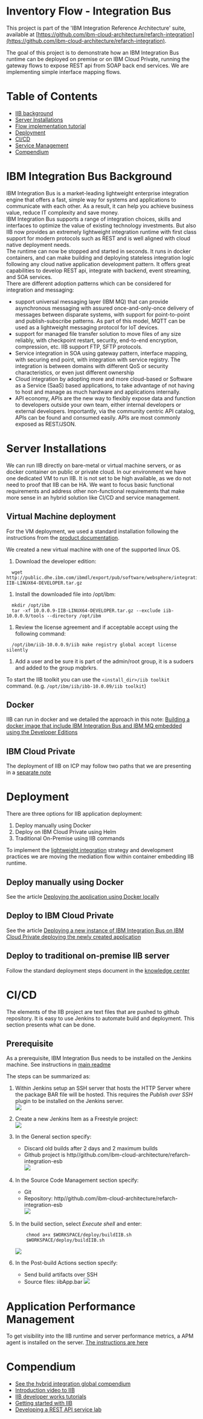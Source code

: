 # Inventory Flow - Integration Bus

This project is part of the 'IBM Integration Reference Architecture' suite, available at [https://github.com/ibm-cloud-architecture/refarch-integration](https://github.com/ibm-cloud-architecture/refarch-integration).

The goal of this project is to demonstrate how an IBM Integration Bus runtime can be deployed on premise or on IBM Cloud Private, running the gateway flows to expose REST api from SOAP back end services. We are implementing simple interface mapping flows.

# Table of Contents
* [IIB background](#ibm-integration-bus-background)
* [Server Installations](#server-installation)
* [Flow implementation tutorial](./docs/tutorial/README.md)
* [Deployment](#deployment)
* [CI/CD](#cicd)
* [Service Management](https://github.com/ibm-cloud-architecture/refarch-integration-esb#application-performance-management)
* [Compendium](https://github.com/ibm-cloud-architecture/refarch-integration#compendium)

# IBM Integration Bus Background

IBM Integration Bus is a market-leading lightweight enterprise integration engine that offers a fast, simple way for systems and applications to communicate with each other. As a result, it can help you achieve business value, reduce IT complexity and save money.  
IBM Integration Bus supports a range of integration choices, skills and interfaces to optimize the value of existing technology investments. But also IIB now provides an extremely lightweight integration runtime with first class support for modern protocols such as REST and is well aligned with cloud native deployment needs.  
The runtime can now be stopped and started in seconds. It runs in docker containers, and can make building and deploying stateless integration logic following any cloud native application development pattern. It offers great capabilities to develop REST api, integrate with backend, event streaming, and SOA services.  
There are different adoption patterns which can be considered for integration and messaging:
* support universal messaging layer (IBM MQ) that can provide asynchronous messaging with assured once-and-only-once delivery of messages between disparate systems, with support for point-to-point and publish-subscribe patterns. As part of this model, MQTT can be used as a lightweight messaging protocol for IoT devices.
* support for managed file transfer solution to move files of any size reliably, with checkpoint restart, security, end-to-end encryption, compression, etc. IIB support FTP, SFTP protocols.
* Service integration in SOA using gateway pattern, interface mapping, with securing end point, with integration with service registry. The integration is between domains with different QoS or security characteristics, or even just different ownership
* Cloud integration by adopting more and more cloud-based or Software as a Service (SaaS) based applications, to take advantage of not having to host and manage as much hardware and applications internally.
* API economy, APIs are the new way to flexibly expose data and function to developers outside your own team, either internal developers or external developers. Importantly, via the community centric API catalog, APIs can be found and consumed easily. APIs are most commonly exposed as REST/JSON.

# Server Installations
We can run IIB directly on bare-metal or virtual machine servers, or as docker container on public or private cloud. In our environment we have one dedicated VM to run IIB. It is not set to be high available, as we do not need to proof that IIB can be HA. We want to focus basic functional requirements and address other non-functional requirements that make more sense in an hybrid solution like CI/CD and service management.

## Virtual Machine deployment
For the VM deployment, we used a standard installation following the instructions from the [product documentation](https://www.ibm.com/support/knowledgecenter/en/SSMKHH_10.0.0/com.ibm.etools.mft.doc/bh25992_.htm).

We created a new virtual machine with one of the supported linux OS.
1. Download the developer edition:    
 ```
   wget http://public.dhe.ibm.com/ibmdl/export/pub/software/websphere/integration/10.0.0.9-IIB-LINUX64-DEVELOPER.tar.gz
 ```

1. Install the downloaded file into /opt/ibm:
 ```
   mkdir /opt/ibm
   tar -xf 10.0.0.9-IIB-LINUX64-DEVELOPER.tar.gz --exclude iib-10.0.0.9/tools --directory /opt/ibm
 ```
1. Review the license agreement and if acceptable accept using the following
command:
 ```
   /opt/ibm/iib-10.0.0.9/iib make registry global accept license silently     
 ```
1. Add a user and be sure it is part of the admin/root group, it is a sudoers and added to the group mqbrkrs.

 To start the IIB toolkit you can use the `<install_dir>/iib toolkit` command. (e.g. `/opt/ibm/iib/ibb-10.0.09/iib toolkit`)

## Docker
IIB can run in docker and we detailed the approach in this note: [Building a docker image that include IBM Integration Bus and IBM MQ embedded using the Developer Editions](docker/README.md)

## IBM Cloud Private
The deployment of IIB on ICP may follow two paths that we are presenting in a [separate note](docs/icp/README.md)


# Deployment
There are three options for IIB application deployment:
1. Deploy manually using Docker
2. Deploy on IBM Cloud Private using Helm
3. Traditional On-Premise using IIB commands

To implement the [lightweight integration](https://developer.ibm.com/integration/blog/2017/03/31/lightweight-integration-iib/)  strategy and development practices we are moving the mediation flow within container embedding IIB runtime.

## Deploy manually using Docker
See the article [Deploying the application using Docker locally](deploy/README.md)

## Deploy to IBM Cloud Private
See the article [Deploying a new instance of IBM Integration Bus on IBM Cloud Private deploying the newly created application](docs/icp/README.md)

## Deploy to traditional on-premise IIB server
Follow the standard deployment steps document in the [knowledge center](https://www.ibm.com/support/knowledgecenter/en/SSMKHH_10.0.0/com.ibm.etools.mft.doc/af03890_.htm)

# CI/CD

The elements of the IIB project are text files that are pushed to github repository. It is easy to use Jenkins to automate build and deployment. This section presents what can be done.

## Prerequisite
As a prerequisite, IBM Integration Bus needs to be installed on the Jenkins machine. See instructions
in [main readme](https://github.com/ibm-cloud-architecture/refarch-integration-esb#virtual-machine-deployment)  

The steps can be summarized as:
1. Within Jenkins setup an SSH server that hosts the HTTP Server where the package BAR file will be hosted. This requires the *Publish over SSH* plugin to be installed on the Jenkins server.     
   ![](docs/SSHJenkinsSetup.png)

1. Create a new Jenkins Item as a Freestyle project:         
   ![](docs/JenkinsItem.png)

1. In the General section specify:    
   * Discard old builds after 2 days and 2 maximum builds
   * Github project is http//github.com/ibm-cloud-architecture/refarch-integration-esb  
   ![](docs/JenkinsJobPart1.png)

1. In the Source Code Management section specify:
   * Git
   * Repository: http//github.com/ibm-cloud-architecture/refarch-integration-esb       
   ![](docs/JenkinsJobPart2SourceCode.png)    

1. In the build section, select *Execute shell* and enter:     
   ```
       chmod a+x $WORKSPACE/deploy/buildIIB.sh
       $WORKSPACE/deploy/buildIIB.sh
   ```
   ![](docs/JenkinsJobPart3Build.png)

1. In the Post-build Actions section specify:
   * Send build artifacts over SSH
   * Source files: iibApp.bar
   ![](docs/JenkinsJobPart4PostBuildAction.png)


# Application Performance Management

To get visibility into the IIB runtime and server performance metrics, a APM agent is installed on the server.
[The instructions are here](https://www.ibm.com/support/knowledgecenter/SSHLNR_8.1.4/com.ibm.pm.doc/install/iib_linux_aix_config_agent.htm#iib_linux_aix_config_agent)

# Compendium
* [See the hybrid integration global compendium](https://github.com/ibm-cloud-architecture/refarch-integration/blob/master/docs/compendium.md)
* [Introduction video to IIB](https://www.youtube.com/watch?v=qQvT4kJoPTM)
* [IIB developer works tutorials](https://developer.ibm.com/integration/docs/ibm-integration-bus/tutorials)
* [Getting started with IIB](https://developer.ibm.com/integration/docs/ibm-integration-bus/get-started/get-started-with-ibm-integration-bus-for-developers/)
* [Developing a REST API service lab](https://developer.ibm.com/integration/docs/ibm-integration-bus/self-study-labs/iib10-lab-2-developing-a-rest-api-service/)

